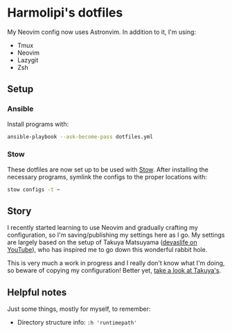 # Harmolipi's dotfiles

My Neovim config now uses Astronvim. In addition to it, I'm using:

- Tmux
- Neovim
- Lazygit
- Zsh

## Setup

### Ansible

Install programs with:

```bash
ansible-playbook --ask-become-pass dotfiles.yml
```

### Stow

These dotfiles are now set up to be used with
[Stow](https://www.gnu.org/software/stow/). After installing the necessary
programs, symlink the configs to the proper locations with:

```bash
stow configs -t ~
```

## Story

I recently started learning to use Neovim and gradually crafting my
configuration, so I'm saving/publishing my settings here as I go. My settings
are largely based on the setup of Takuya Matsuyama
([devaslife on YouTube](https://www.youtube.com/c/devaslife)), who has inspired
me to go down this wonderful rabbit hole.

This is very much a work in progress and I really don't know what I'm doing, so
beware of copying my configuration! Better yet,
[take a look at Takuya's](https://github.com/craftzdog/dotfiles-public).

## Helpful notes

Just some things, mostly for myself, to remember:

- Directory structure info: `:h 'runtimepath'`
